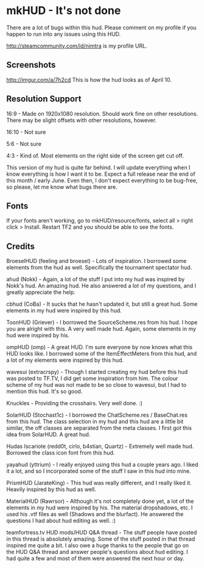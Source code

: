 
mkHUD - It's not done
=======
There are a lot of bugs within this hud. Please comment on my profile if you happen to run into any issues using this HUD.

http://steamcommunity.com/id/nimtra is my profile URL.

Screenshots
----------
http://imgur.com/a/7h2cd This is how the hud looks as of April 10.

Resolution Support
----------
16:9 - Made on 1920x1080 resolution. Should work fine on other resolutions. There may be slight offsets with other resolutions, however.

16:10 - Not sure

5:6 - Not sure

4:3 - Kind of. Most elements on the right side of the screen get cut off.


This version of my hud is quite far behind. I will update everything when I know everything is how I want it to be. Expect a full release near the end of this month / early June. Even then, I don't expect everything to be bug-free, so please, let me know what bugs there are.

Fonts
------------
If your fonts aren't working, go to mkHUD/resource/fonts, select all > right click > Install. Restart TF2 and you should be able to see the fonts.

Credits
---------

BroeselHUD (feeling and broesel) - Lots of inspiration. I borrowed some elements from the hud as well. Specifically the tournament spectator hud.

ahud (Nokk) - Again, a lot of the stuff I put into my hud was inspired by Nokk's hud. An amazing hud. He also answered a lot of my questions, and I greatly appreciate the help.

cbhud (CoBa) - It sucks that he hasn't updated it, but still a great hud. Some elements in my hud were inspired by this hud.

ToonHUD (Griever) - I borrowed the SourceScheme.res from his hud. I hope you are alright with this. A very well made hud. Again, some elements in my hud were inspired by his.

ompHUD (omp) - A great HUD. I'm sure everyone by now knows what this HUD looks like. I borrowed some of the ItemEffectMeters from this hud, and a lot of my elements were inspired by this hud.

wavesui (extracrspy) - Though I started creating my hud before this hud was posted to TF.TV, I did get some inspiration from him. The colour scheme of my hud was not made to be so close to wavesui, but I had to mention this hud. It's so good.

Knuckles - Providing the crosshairs. Very well done. :)

SolarHUD (Stochast1c) - I borrowed the ChatScheme.res / BaseChat.res from this hud. The class selection in my hud and this hud are a little bit similar, the off classes are separated from the meta classes. I first got this idea from SolarHUD. A great hud.

Hudas Iscariote (redd0t, cirlo, b4stian, Quartz) - Extremely well made hud. Borrowed the class icon font from this hud.

yayahud (yttrium) - I really enjoyed using this hud a couple years ago. I liked it a lot, and so I incorporated some of the stuff I saw in this hud into mine.

PrismHUD (JarateKing) - This hud was really different, and I really liked it. Heavily inspired by this hud as well.

MaterialHUD (Rawrsor) - Although it's not completely done yet, a lot of the elements in my hud were inspired by his. The material dropshadows, etc. I used his .vtf files as well (Shadows and the blurfact). He answered the questions I had about hud editing as well. :)

teamfortress.tv HUD mods/HUD Q&A thread - The stuff people have posted in this thread is absolutely amazing. Some of the stuff posted in that thread inspired me quite a bit. I also owe a huge thanks to the people that go on the HUD Q&A thread and answer people's questions about hud editing. I had quite a few and most of them were answered the next hour or day.
